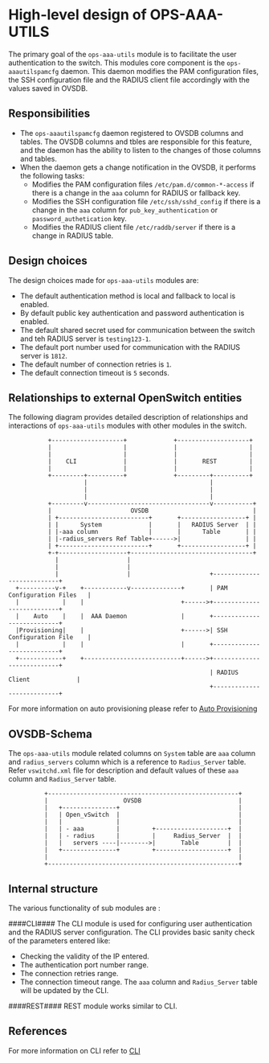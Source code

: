 High-level design of OPS-AAA-UTILS
============================

The primary goal of the `ops-aaa-utils` module is to facilitate the user authentication to the switch. This modules core component is the `ops-aaautilspamcfg` daemon. This daemon modifies the PAM configuration files, the SSH configuration file and the RADIUS client file accordingly with the values saved in OVSDB.


Responsibilities
---------------
- The `ops-aaautilspamcfg` daemon registered to OVSDB columns and tables. The OVSDB columns and tbles are responsible for this feature, and the daemon has the ability to listen to the changes of those columns and tables.
- When the daemon gets a change notification in the OVSDB, it performs the following tasks:
	- Modifies the PAM configuration files `/etc/pam.d/common-*-access` if there is a change in the `aaa` column for RADIUS or fallback key.
	- Modifies the SSH configuration file `/etc/ssh/sshd_config` if there is a change in the `aaa` column for `pub_key_authentication` or `password_authetication` key.
	- Modifies the RADIUS client file `/etc/raddb/server`  if there is a change in RADIUS table.

Design choices
--------------
The design choices made for `ops-aaa-utils` modules are:
- The default authentication method is local and fallback to local is enabled.
- By default public key authentication and password authentication is enabled.
- The default shared secret used for communication between the switch and teh RADIUS server is `testing123-1`.
- The default port number used for communication with the RADIUS server is `1812`.
- The default number of connection retries is `1`.
- The default connection timeout is `5` seconds.

Relationships to external OpenSwitch entities
--------------------
The following diagram provides detailed description of relationships and interactions of `ops-aaa-utils` modules with other modules in the switch.

               +--------------------+             +--------------------+
               |                    |             |                    |
               |                    |             |                    |
               |    CLI             |             |       REST         |
               |                    |             |                    |
               +---------+----------+             +---------+----------+
                         |                                  |
                         |                                  |
                         |                                  |
               +---------v----------------------------------v-----------+
               |                      OVSDB                             |
               | +-------------------------+       +------------------+ |
               | |      System             |       |   RADIUS Server  | |
               | |-aaa column              |       |      Table       | |
               | |-radius_servers Ref Table+------>|                  | |
               | +-------------------------+       +------------------+ |
               +-+-------------------+----------------------------------+
                 |                   |
                 |                   |
                 |                   |                      +---------------------------+
      +----------v-+    +------------v--------------+       | PAM Configuration Files   |
      |            |    |                           +------>+---------------------------+
      |    Auto    |    |  AAA Daemon               |       +---------------------------+
      |Provisioning|    |                           +------>| SSH Configuration File    |
      |            |    |                           |       +---------------------------+
      +------------+    +---------------------------+------>+---------------------------+
                                                            | RADIUS Client             |
                                                            +---------------------------+

For more information on auto provisioning please refer to [Auto Provisioning](/documents/user/autoprovision_user_guide)

OVSDB-Schema
------------
The `ops-aaa-utils` module related columns on `System` table are `aaa` column and `radius_servers` column which is a reference to `Radius_Server` table. Refer `vswitchd.xml` file for
description and default values of these `aaa` column and  `Radius_Server` table.

              +-----------------------------------------------------+
              |                     OVSDB                           |
              |   +---------------+                                 |
              |   | Open_vSwitch  |                                 |
              |   |               |                                 |
              |   | - aaa         |         +--------------------+  |
              |   | - radius      |         |     Radius_Server  |  |
              |   |   servers ----|-------->|       Table        |  |
              |   +---------------+         +--------------------+  |
              |                                                     |
              +-----------------------------------------------------+
Internal structure
------------------
The various functionality of sub modules are :

####CLI####
The CLI module is used for configuring user authentication and the RADIUS server configuration. The CLI provides basic sanity check of the parameters entered like:
- Checking the validity of the IP entered.
- The authentication port number range.
- The connection retries range.
- The connection timeout range.
The `aaa` column and `Radius_Server` table will be updated by the CLI.

####REST####
REST module works similar to CLI.

References
----------
For more information on CLI refer to [CLI](/documents/user/AAA_cli)
